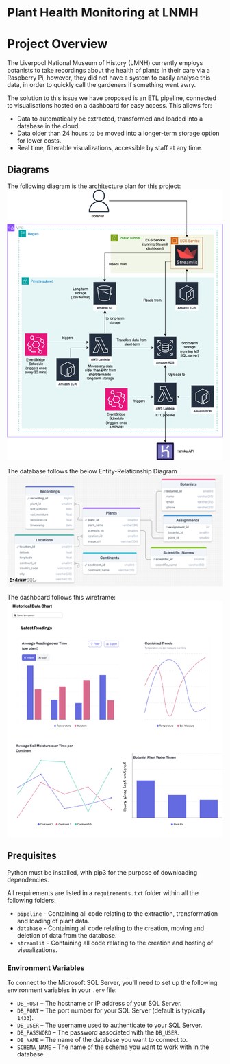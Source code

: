 # Plant Health Monitoring at LNMH

# Project Overview

The Liverpool National Museum of History (LMNH) currently employs botanists to take recordings about the health of plants in their care via a Raspberry Pi, however, they did not have a system to easily analyse this data, in order to quickly call the gardeners if something went awry.

The solution to this issue we have proposed is an ETL pipeline, connected to visualisations hosted on a dashboard for easy access.
This allows for:

- Data to automatically be extracted, transformed and loaded into a database in the cloud.
- Data older than 24 hours to be moved into a longer-term storage option for lower costs.
- Real time, filterable visualizations, accessible by staff at any time.

## Diagrams

The following diagram is the architecture plan for this project:
![Architecture Diagram](architecture/Architecture-diagram.png)

The database follows the below Entity-Relationship Diagram
![Entity Relationship Diagram](architecture/ERD_diagram.png)

The dashboard follows this wireframe:
![Dashboard Wireframe](architecture/Dashboard-wireframe.png)

## Prequisites

Python must be installed, with pip3 for the purpose of downloading dependencies.

All requirements are listed in a `requirements.txt` folder within all the following folders:
- `pipeline` - Containing all code relating to the extraction, transformation and loading of plant data.
- `database` -  Containing all code relating to the creation, moving and deletion of data from the database.
- `streamlit` - Containing all code relating to the creation and hosting of visualizations.

### Environment Variables

To connect to the Microsoft SQL Server, you'll need to set up the following environment variables in your `.env` file:

- `DB_HOST` – The hostname or IP address of your SQL Server.
- `DB_PORT` – The port number for your SQL Server (default is typically `1433`).
- `DB_USER` – The username used to authenticate to your SQL Server.
- `DB_PASSWORD` – The password associated with the `DB_USER`.
- `DB_NAME` – The name of the database you want to connect to.
- `SCHEMA_NAME` – The name of the schema you want to work with in the database.



